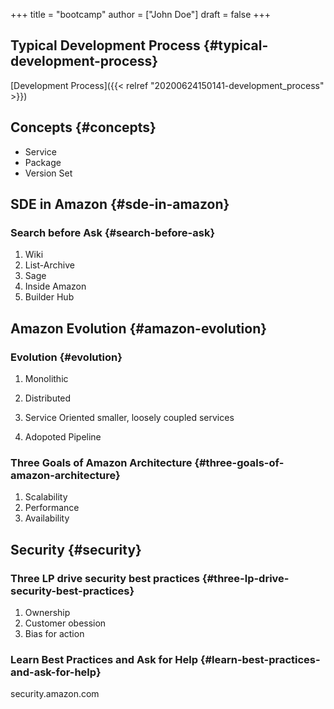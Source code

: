 +++
title = "bootcamp"
author = ["John Doe"]
draft = false
+++

## Typical Development Process {#typical-development-process}

[Development Process]({{< relref "20200624150141-development_process" >}})


## Concepts {#concepts}

-   Service
-   Package
-   Version Set


## SDE in Amazon {#sde-in-amazon}


### Search before Ask {#search-before-ask}

1.  Wiki
2.  List-Archive
3.  Sage
4.  Inside Amazon
5.  Builder Hub


## Amazon Evolution {#amazon-evolution}


### Evolution {#evolution}

1.  Monolithic
2.  Distributed
3.  Service Oriented
    smaller, loosely coupled services

4.  Adopoted Pipeline


### Three Goals of Amazon Architecture {#three-goals-of-amazon-architecture}

1.  Scalability
2.  Performance
3.  Availability


## Security {#security}


### Three LP drive security best practices {#three-lp-drive-security-best-practices}

1.  Ownership
2.  Customer obession
3.  Bias for action


### Learn Best Practices and Ask for Help {#learn-best-practices-and-ask-for-help}

security.amazon.com
